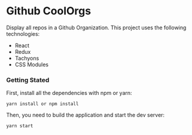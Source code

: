 # Github CoolOrgs

Display all repos in a Github Organization.
This project uses the following technologies:

- React
- Redux
- Tachyons
- CSS Modules

### Getting Stated

First, install all the dependencies with npm or yarn:

```
yarn install or npm install
```

Then, you need to build the application and start the dev server:

```
yarn start
```
